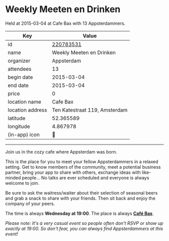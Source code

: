 # Weekly Meeten en Drinken
Held at 2015-03-04 at Cafe Bax with 13 Appsterdammers.
        
|Key|Value
|---|---|
|id|[220783531](https://www.meetup.com/appsterdam/events/220783531/)|
|name|Weekly Meeten en Drinken|
|organizer|Appsterdam|
|attendees|13|
|begin date|2015-03-04|
|end date|2015-03-04|
|price|0|
|location name|Cafe Bax|
|location address|Ten Katestraat 119, Amsterdam|
|latitude|52.365589|
|longitude|4.867978|
|(in-app) icon|🍺|

---

Join us in the cozy cafe where Appsterdam was born.

This is the place for you to meet your fellow Appsterdammers in a relaxed setting. Get to know members of the community, meet a potential business partner, bring your app to share with others, exchange ideas with like-minded people... No talks are ever scheduled and everyone is always welcome to join.

Be sure to ask the waitress/waiter about their selection of seasonal beers and grab a snack to share with your friends. Then sit back and enjoy the company of your peers.

The time is always **Wednesday at 19:00**. The place is always **[Café Bax](http://www.cafebax.nl/)**.

*Please note: It's a very casual event so people often don't RSVP or show up exactly at 19:00. So don't fear, you can *always* find Appsterdammers at this event!*


